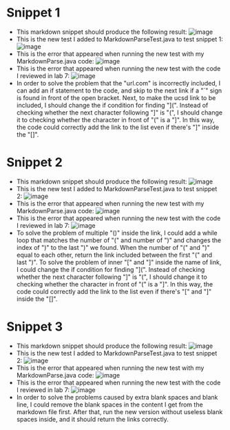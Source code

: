 # Snippet 1
* This markdown snippet should produce the following result:
![image](https://user-images.githubusercontent.com/98358643/169673013-e0c7306f-44cf-493c-9d03-6ca043fc3734.png)
* This is the new test I added to MarkdownParseTest.java to test snippet 1:
![image](https://user-images.githubusercontent.com/98358643/169708251-edd2b952-a9e0-4121-935d-49f386d5e3e8.png)
* This is the error that appeared when running the new test with my MarkdownParse.java code:
![image](https://user-images.githubusercontent.com/98358643/169708221-d7ad9eb5-d44d-469c-90b5-14c1c31fd5f6.png)
* This is the error that appeared when running the new test with the code I reviewed in lab 7:
![image](https://user-images.githubusercontent.com/98358643/169755485-8147157d-e5a9-42d3-b3f5-428ee73a5e97.png)
* In order to solve the problem that the "url.com" is incorrectly included, I can add an if statement to the code, and skip to the next link if a "`" sign is found in front of the open bracket. Next, to make the ucsd link to be included, I should change the if condition for finding "](". Instead of checking whether the next character following "]" is "(", I should change it to checking whether the character in front of "(" is a "]". In this way, the code could correctly add the link to the list even if there's "]" inside the "[]".


# Snippet 2
* This markdown snippet should produce the following result:
![image](https://user-images.githubusercontent.com/98358643/169710105-52c9b186-615b-4937-baf6-32406a951542.png)
* This is the new test I added to MarkdownParseTest.java to test snippet 2:
![image](https://user-images.githubusercontent.com/98358643/169710294-88f6227f-fd64-4a03-9707-7545f102b8a4.png)
* This is the error that appeared when running the new test with my MarkdownParse.java code:
![image](https://user-images.githubusercontent.com/98358643/169710331-b4bf37d8-a24c-48c8-a717-8f2e731e0a33.png)
* This is the error that appeared when running the new test with the code I reviewed in lab 7:
![image](https://user-images.githubusercontent.com/98358643/169755545-e7f064c5-c3f9-48c8-91d2-11c2ab289ff6.png)
* To solve the problem of multiple "()" inside the link, I could add a while loop that matches the number of "(" and number of ")" and changes the index of ")" to the last ")" we found. When the number of "(" and ")" equal to each other, return the link included between the first "(" and last ")". To solve the problem of inner "[" and "]" inside the name of link, I could change the if condition for finding "](". Instead of checking whether the next character following "]" is "(", I should change it to checking whether the character in front of "(" is a "]". In this way, the code could correctly add the link to the list even if there's "[" and "]" inside the "[]".



# Snippet 3
* This markdown snippet should produce the following result:
![image](https://user-images.githubusercontent.com/98358643/169711572-7402e6b3-d950-4811-b28a-ff8487437f51.png)
* This is the new test I added to MarkdownParseTest.java to test snippet 2:
![image](https://user-images.githubusercontent.com/98358643/169711659-49275e89-be68-42b0-b044-12ded818c232.png)
* This is the error that appeared when running the new test with my MarkdownParse.java code:
 ![image](https://user-images.githubusercontent.com/98358643/169711796-e618f0f4-6d41-4798-aed3-aad38a6583c4.png)
* This is the error that appeared when running the new test with the code I reviewed in lab 7:
![image](https://user-images.githubusercontent.com/98358643/169755912-4a1b27af-e12a-454d-a103-6a2fc306b1ea.png)
* In order to solve the problems caused by extra blank spaces and blank line, I could remove the blank spaces in the content I get from the markdown file first. After that, run the new version without useless blank spaces inside, and it should return the links correctly.

